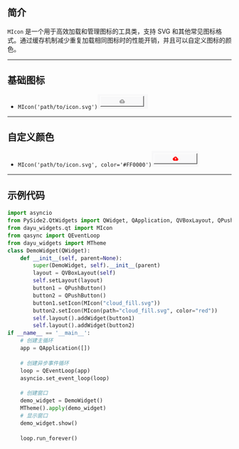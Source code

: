## 简介
`MIcon` 是一个用于高效加载和管理图标的工具类，支持 SVG 和其他常见图标格式。通过缓存机制减少重复加载相同图标时的性能开销，并且可以自定义图标的颜色。
******
## 基础图标
  - `MIcon('path/to/icon.svg')`![img_12.png](img_12.png)
********
## 自定义颜色
  - `MIcon('path/to/icon.svg', color='#FF0000')`![img_13.png](img_13.png)
******
## 示例代码

```python
import asyncio
from PySide2.QtWidgets import QWidget, QApplication, QVBoxLayout, QPushButton
from dayu_widgets.qt import MIcon
from qasync import QEventLoop
from dayu_widgets import MTheme
class DemoWidget(QWidget):
    def __init__(self, parent=None):
        super(DemoWidget, self).__init__(parent)
        layout = QVBoxLayout(self)
        self.setLayout(layout)
        button1 = QPushButton()
        button2 = QPushButton()
        button1.setIcon(MIcon("cloud_fill.svg"))
        button2.setIcon(MIcon(path="cloud_fill.svg", color="red"))
        self.layout().addWidget(button1)
        self.layout().addWidget(button2)
if __name__ == '__main__':
    # 创建主循环
    app = QApplication([])

    # 创建异步事件循环
    loop = QEventLoop(app)
    asyncio.set_event_loop(loop)

    # 创建窗口
    demo_widget = DemoWidget()
    MTheme().apply(demo_widget)
    # 显示窗口
    demo_widget.show()

    loop.run_forever()
